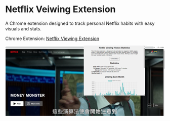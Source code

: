 # Netflix Veiwing Extension

A Chrome extension designed to track personal Netflix habits with easy visuals and stats.

Chrome Extension: [Netflix Viewing Extension](https://chromewebstore.google.com/detail/netflix-viewing-statistic/ocacgionblabhnpehalmaalaponkoljl)

![](img/extension.png)